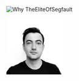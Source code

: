 ![Why](https://octodex.github.com/images/yaktocat.png)
TheEliteOfSegfault
<p>
  <img width="150" align='left' src="https://github.com/noelvarga25/noelvarga25/blob/main/assets/social/me.jpg">
</p>
